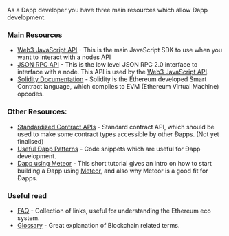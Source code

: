 As a Ðapp developer you have three main resources which allow Ðapp development.

### Main Resources

- [Web3 JavaScript API](./JavaScript-API) - This is the main JavaScript SDK to use when you want to interact with a nodes API
- [JSON RPC API](./JSON-RPC) - This is the low level JSON RPC 2.0 interface to interface with a node. This API is used by the [Web3 JavaScript API](./JavaScript-API).
- [Solidity Documentation](https://ethereum.github.io/solidity/docs/home/) - Solidity is the Ethereum developed Smart Contract language, which compiles to EVM (Ethereum Virtual Machine) opcodes.

### Other Resources:

- [Standardized Contract APIs](./Standardized_Contract_APIs) - Standard contract API, which should be used to make some contract types accessible by other Ðapps. (Not yet finalised)
- [Useful Ðapp Patterns](./Useful-Ðapp-Patterns) - Code snippets which are useful for Ðapp development.
- [Dapp using Meteor](./Dapp-using-Meteor) - This short tutorial gives an intro on how to start building a Ðapp using [Meteor](https://www.meteor.com), and also why Meteor is a good fit for Ðapps.

### Useful read
- [FAQ](./FAQ) - Collection of links, useful for understanding the Ethereum eco system.
- [Glossary](./Glossary) - Great explanation of Blockchain related terms.